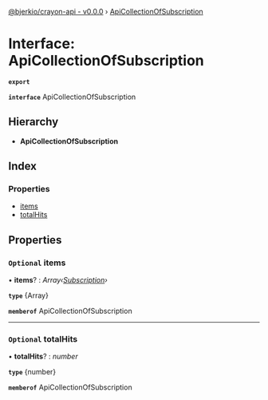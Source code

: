 [@bjerkio/crayon-api - v0.0.0](../README.md) › [ApiCollectionOfSubscription](apicollectionofsubscription.md)

# Interface: ApiCollectionOfSubscription

**`export`** 

**`interface`** ApiCollectionOfSubscription

## Hierarchy

* **ApiCollectionOfSubscription**

## Index

### Properties

* [items](apicollectionofsubscription.md#optional-items)
* [totalHits](apicollectionofsubscription.md#optional-totalhits)

## Properties

### `Optional` items

• **items**? : *Array‹[Subscription](../modules/subscription.md)›*

**`type`** {Array<Subscription>}

**`memberof`** ApiCollectionOfSubscription

___

### `Optional` totalHits

• **totalHits**? : *number*

**`type`** {number}

**`memberof`** ApiCollectionOfSubscription
